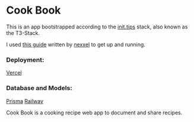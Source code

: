 # Cook Book

This is an app bootstrapped according to the [init.tips](https://init.tips) stack, also known as the T3-Stack.

I used [this guide](https://www.nexxel.dev/blog/ct3a-guestbook) written by [nexxel](https://www.nexxel.dev/) to get up and running.

### Deployment:
[Vercel](https://vercel.com/)
### Database and Models:
[Prisma](https://www.prisma.io/)
[Railway](https://railway.app/)

Cook Book is a cooking recipe web app to document and share recipes.